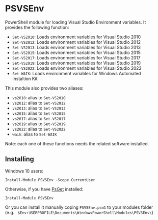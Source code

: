 # PSVSEnv

PowerShell module for loading Visual Studio Environment variables. It provides the following function:

* `Set-VS2010`: Loads environment variables for Visual Studio 2010
* `Set-VS2012`: Loads environment variables for Visual Studio 2012
* `Set-VS2013`: Loads environment variables for Visual Studio 2013
* `Set-VS2015`: Loads environment variables for Visual Studio 2015
* `Set-VS2017`: Loads environment variables for Visual Studio 2017
* `Set-VS2019`: Loads environment variables for Visual Studio 2019
* `Set-VS2022`: Loads environment variables for Visual Studio 2022
* `Set-WAIK`: Loads environment variables for Windows Automated Instaltion Kit

This module also provides two aliases:

* `vs2010`: alias to `Set-VS2010`
* `vs2012`: alias to `Set-VS2012`
* `vs2013`: alias to `Set-VS2013`
* `vs2015`: alias to `Set-VS2015`
* `vs2017`: alias to `Set-VS2017`
* `vs2019`: alias to `Set-VS2019`
* `vs2022`: alias to `Set-VS2022`
* `waik`: alias to `Set-WAIK`

Note: each one of these functions needs the related software installed.

## Installing

Windows 10 users:

    Install-Module PSVSEnv -Scope CurrentUser

Otherwise, if you have [PsGet](http://psget.net/) installed:


    Install-Module PSVSEnv
  
Or you can install it manually coping `PSVSEnv.psm1` to your modules folder (e.g. ` $Env:USERPROFILE\Documents\WindowsPowerShell\Modules\PSVSEnv\`)

